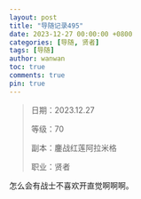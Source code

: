 ```yaml
---
layout: post
title: "导随记录495"
date: 2023-12-27 00:00:00 +0800
categories: [导随, 贤者]
tags: [导随]
author: wanwan
toc: true
comments: true
pin: true
---
```

> 日期：2023.12.27
>
> 等级：70
>
> 副本：鏖战红莲阿拉米格
>
> 职业：贤者

怎么会有战士不喜欢开直觉啊啊啊。